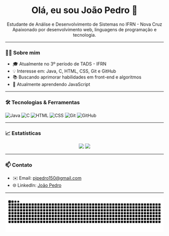 <h1 align="center">Olá, eu sou João Pedro 👋</h1>

<p align="center">
  Estudante de Análise e Desenvolvimento de Sistemas no IFRN - Nova Cruz<br>
  Apaixonado por desenvolvimento web, linguagens de programação e tecnologia.
</p>

---

### 👨‍💻 Sobre mim
- 🎓 Atualmente no 3º período de TADS - IFRN
- 💡 Interesse em: Java, C, HTML, CSS, Git e GitHub
- 📚 Buscando aprimorar habilidades em front-end e algoritmos
- 🚀 Atualmente aprendendo JavaScript

---

### 🛠️ Tecnologias & Ferramentas
![Java](https://img.shields.io/badge/Java-ED8B00?style=for-the-badge&logo=java&logoColor=white)
![C](https://img.shields.io/badge/C-00599C?style=for-the-badge&logo=c&logoColor=white)
![HTML](https://img.shields.io/badge/HTML5-E34F26?style=for-the-badge&logo=html5&logoColor=white)
![CSS](https://img.shields.io/badge/CSS3-1572B6?style=for-the-badge&logo=css3&logoColor=white)
![Git](https://img.shields.io/badge/Git-F05032?style=for-the-badge&logo=git&logoColor=white)
![GitHub](https://img.shields.io/badge/GitHub-100000?style=for-the-badge&logo=github&logoColor=white)

---

### 📈 Estatísticas
<div align="center">
  <img height="160em" src="https://github-readme-stats.vercel.app/api?username=J0a0p3dr067&show_icons=true&theme=holi" />
  <img height="160em" src="https://github-readme-stats.vercel.app/api/top-langs/?username=J0a0p3dr067&layout=compact&theme=holi" />
  
</div>

---




### 📫 Contato
- ✉️ Email: pjpedro150@gmail.com
- 🌐 LinkedIn: [João Pedro](https://www.linkedin.com/in/joão-pedro-69384b335/) 

---


<picture>
  <source media="(prefers-color-scheme: dark)" srcset="https://github.com/J0a0p3dr067/J0a0p3dr067/blob/output/github-contribution-grid-snake-dark.svg" />
  <source media="(prefers-color-scheme: light)" srcset="https://github.com/J0a0p3dr067/J0a0p3dr067/blob/output/github-contribution-grid-snake.svg" />
  <img alt="Snake animation" src="https://github.com/J0a0p3dr067/J0a0p3dr067/blob/output/github-contribution-grid-snake.svg" />
</picture>

